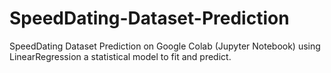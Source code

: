 # SpeedDating-Dataset-Prediction
SpeedDating Dataset Prediction on Google Colab (Jupyter Notebook) using LinearRegression a statistical model to fit and predict.

